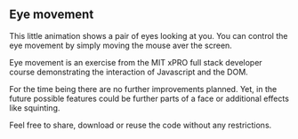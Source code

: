 ## Eye movement

This little animation shows a pair of eyes looking at you. You can control the eye movement by simply moving the mouse aver the screen.

Eye movement is an exercise from the MIT xPRO full stack developer course demonstrating the interaction of Javascript and the DOM.

For the time being there are no further improvements planned. Yet, in the future possible features could be further parts of a face or additional effects like squinting.

Feel free to share, download or reuse the code without any restrictions.
